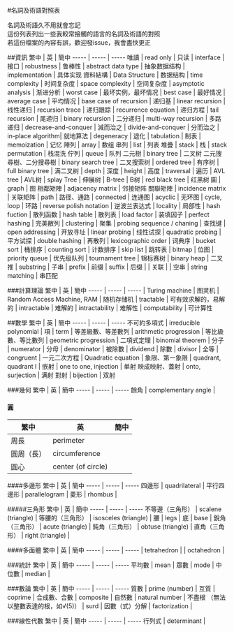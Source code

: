#名詞及術語對照表

名詞及術語久不用就會忘記  
這份列表列出一些我較常接觸的語言的名詞及術語的對照  
若這份檔案的內容有誤，歡迎發issue，我會盡快更正  

##資訊
繁中 | 英 | 簡中
----- | ----- | -----
唯讀 | read only | 只读
 | interface | 接口
 | robustness | 鲁棒性
 | abstract data type | 抽象数据结构
 | implementation | 具体实现
資料結構 | Data Structure | 数据结构
 | time complexity | 时间复杂度
 | space complexity | 空间复杂度
 | asymptotic analysis | 渐进分析
 | worst case | 最坏实例，最坏情况
 | best case | 最好情况
 | average case | 平均情况
 | base case of recursion | 递归基
 | linear recursion | 线性递归
 | recursion trace | 递归跟踪
 | recurrence equation | 递归方程
 | tail recursion | 尾递归
 | binary recursion | 二分递归
 | multi-way recursion | 多路递归
 | decrease-and-conquer | 減而治之
 | divide-and-conquer | 分而治之
 |  in-place algorithm| 就地算法
 | degeneracy | 退化
 | tabulation | 制表
 | memoization | 记忆
陣列 | array | 数组
串列 | list | 列表
堆疊 | stack | 栈
 | stack permutation | 栈混洗
佇列 | queue | 队列
二元樹 | binary tree | 二叉树
二元搜尋樹、二分搜尋樹 | binary search tree | 二叉搜索树
 | ordered tree | 有序树 
 | full binary tree | 满二叉树 
 | depth | 深度
 | height | 高度 
 | traversal | 遍历
 | AVL tree | AVL树
 | splay Tree | 伸展树
 | B-tree | B树
 | red black tree | 红黑树
圖 | graph | 图
相鄰矩陣 | adjacency matrix | 邻接矩阵
關聯矩陣 | incidence matrix | 关联矩阵
 | path | 路径、通路 
 | connected | 连通图
 | acyclic | 无环图
 | cycle, loop | 环路
 | reverse polish notation | 逆波兰表达式
 | locality | 局部性
 | hash fuction | 散列函数
 | hash table | 散列表
 | load factor | 装填因子
 | perfect hashing | 完美散列
 | clustering | 聚集
 | probing sequence / chaning | 查找键
 | open addressing | 开放寻址
 | linear probing | 线性试探
 | quadratic probing | 平方试探
 | double hashing | 再散列
 | lexicographic order | 词典序
 | bucket sort | 桶排序
 | counting sort | 计数排序
 | skip list | 跳转表
 | bitmap | 位图
 | priority queue | 优先级队列
 | tournament tree | 锦标赛树
 | binary heap | 二叉推
 | substring | 子串
 | prefix | 前缀
 | suffix | 后缀
 | | 关联 
 | | 空串
 | string matching | 串匹配
 
###計算理論
繁中 | 英 | 簡中
----- | ----- | -----
 | Turing machine | 图灵机
 | Random Access Machine, RAM | 随机存储机
 | tractable | 可有效求解的，易解的
 | intractable | 难解的
 | intractability | 难解性
 | computability | 可计算性


##數學
繁中 | 英 | 簡中
----- | ----- | -----
不可約多項式 | irreducible polynomial | 
項 | term | 
等差級數、等差數列 | arithmetic progression | 
等比級數、等比數列 | geometric progression | 
二項式定理 | binomial theorem | 
分子 | numerator | 
分母 | denominator | 
被除數 | dividend | 
除數 | divisor | 
全等 | congruent |
一元二次方程 | Quadratic equation |
象限、第一象限  | quadrant, quadrant I |
嵌射 | one to one, injection | 单射
映成映射、蓋射 | onto, surjection | 满射
對射 | bijection | 双射


###幾何
繁中 | 英 | 簡中
----- | ----- | -----
餘角 | complementary angle | 

#### 圓
繁中 | 英 | 簡中
----- | ----- | -----
周長 | perimeter | 
圓周（長） | circumference | 
圓心 | center (of circle) | 

####多邊形
繁中 | 英 | 簡中
----- | ----- | -----
四邊形 | quadrilateral | 
平行四邊形 | parallelogram | 
菱形 | rhombus | 

#####三角形
繁中 | 英 | 簡中
----- | ----- | -----
不等邊（三角形） | scalene (triangle) | 
等腰的（三角形） | isosceles (triangle) | 
腰 | legs | 
底 | base | 
銳角（三角形） | acute (triangle) | 
鈍角（三角形） | obtuse (triangle) | 
直角（三角形） | right (triangle) | 

####多面體
繁中 | 英 | 簡中
----- | ----- | -----
 | tetrahedron |
 | octahedron |

###統計
繁中 | 英 | 簡中
----- | ----- | -----
平均數 | mean |
眾數 | mode | 
中位數 | median |

###數論
繁中 | 英 | 簡中
----- | ----- | -----
質數 | prime (number) | 
互質 | coprime | 
合成數、合數 | composite | 
自然數 | natural number | 
不盡根 （無法以整數表達的根，如√(5)） | surd | 
因數（式）分解 | factorization | 

###線性代數
繁中 | 英 | 簡中
----- | ----- | -----
行列式 | determinant | 